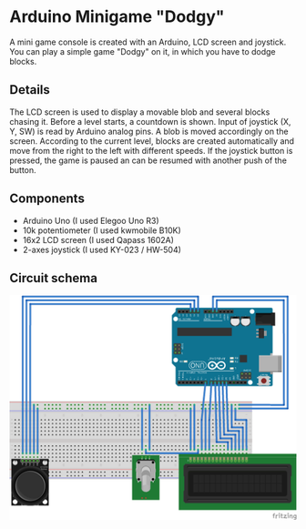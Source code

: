 # Arduino Minigame "Dodgy"
A mini game console is created with an Arduino, LCD screen and joystick.
You can play a simple game "Dodgy" on it, in which you have to dodge blocks.

## Details
The LCD screen is used to display a movable blob and several blocks chasing it. Before a level starts, a countdown is shown.
Input of joystick (X, Y, SW) is read by Arduino analog pins. A blob is moved accordingly on the screen.
According to the current level, blocks are created automatically and move from the right to the left with different speeds.
If the joystick button is pressed, the game is paused an can be resumed with another push of the button.

## Components
* Arduino Uno (I used Elegoo Uno R3)
* 10k potentiometer (I used kwmobile B10K)
* 16x2 LCD screen (I used Qapass 1602A)
* 2-axes joystick (I used KY-023 / HW-504)

## Circuit schema
![alt text](dodgy_circuit/DodgyGame_Arduino.png "Breadboard circuit schema")
